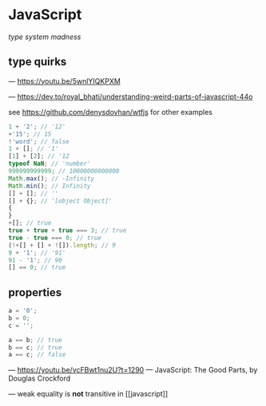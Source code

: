 # JavaScript

_type system madness_

## type quirks

&mdash; <https://youtu.be/5wnlYIQKPXM>

&mdash; <https://dev.to/royal_bhati/understanding-weird-parts-of-javascript-44o>

see <https://github.com/denysdovhan/wtfjs> for other examples

```javascript
1 + '2'; // '12'
+'15'; // 15
!'word'; // false
1 + []; // '1'
[1] + [2]; // '12
typeof NaN; // 'number'
999999999999; // 10000000000000
Math.max(); // -Infinity
Math.min(); // Infinity
[] + []; // ''
[] + {}; // '[object Object]'
{
}
+[]; // true
true + true + true === 3; // true
true - true === 0; // true
(!+[] + [] + ![]).length; // 9
9 + '1'; // '91'
91 - '1'; // 90
[] == 0; // true
```

## properties

```javascript
a = '0';
b = 0;
c = '';

a == b; // true
b == c; // true
a == c; // false
```

&mdash; <https://youtu.be/vcFBwt1nu2U?t=1290> &mdash; JavaScript: The Good Parts, by Douglas Crockford

&mdash; weak equality is **not** transitive in [[javascript]]
